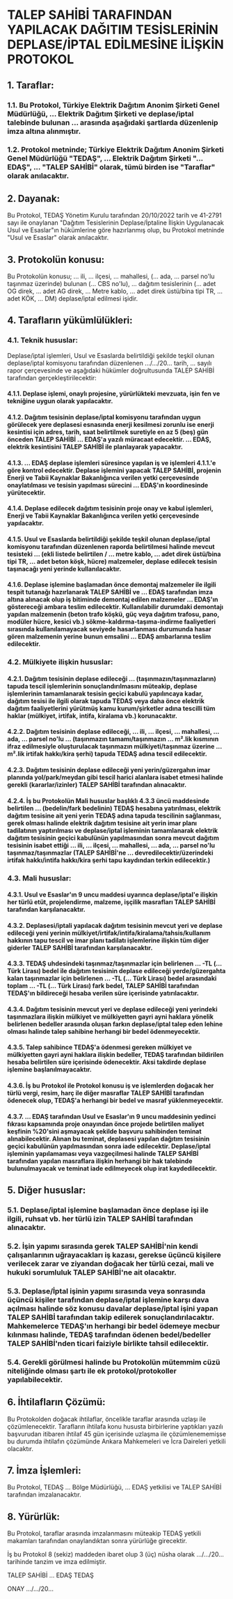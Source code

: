# **TALEP SAHİBİ TARAFINDAN YAPILACAK DAĞITIM TESİSLERİNİN DEPLASE/İPTAL EDİLMESİNE İLİŞKİN PROTOKOL**
## **1. Taraflar:**
### **1.1.** Bu Protokol, Türkiye Elektrik Dağıtım Anonim Şirketi Genel Müdürlüğü, ... Elektrik Dağıtım Şirketi ve deplase/iptal talebinde bulunan ... arasında aşağıdaki şartlarda düzenlenip imza altına alınmıştır.
### **1.2.** Protokol metninde; Türkiye Elektrik Dağıtım Anonim Şirketi Genel Müdürlüğü "TEDAŞ", ... Elektrik Dağıtım Şirketi "... EDAŞ", ... "TALEP SAHİBİ" olarak, tümü birden ise "Taraflar" olarak anılacaktır.

## **2. Dayanak:**
Bu Protokol, TEDAŞ Yönetim Kurulu tarafından 20/10/2022 tarih ve 41-2791 sayı ile onaylanan "Dağıtım Tesislerinin Deplase/İptaline İlişkin Uygulanacak Usul ve Esaslar"ın hükümlerine göre hazırlanmış olup, bu Protokol metninde "Usul ve Esaslar" olarak anılacaktır.

## **3. Protokolün konusu:**
Bu Protokolün konusu; ... ili, ... ilçesi, ... mahallesi, (... ada, ... parsel no'lu taşınmaz üzerinde) bulunan (... CBS no'lu), ... dağıtım tesislerinin (... adet OG direk, ... adet AG direk, ... Metre kablo, ... adet direk üstü/bina tipi TR, ... adet KÖK, ... DM) deplase/iptal edilmesi işidir.

## **4. Tarafların yükümlülükleri:**
### **4.1. Teknik hususlar:**
Deplase/iptal işlemleri, Usul ve Esaslarda belirtildiği şekilde teşkil olunan deplase/iptal komisyonu tarafından düzenlenen .../.../20... tarih, ... sayılı rapor çerçevesinde ve aşağıdaki hükümler doğrultusunda TALEP SAHİBİ tarafından gerçekleştirilecektir:
#### **4.1.1.** Deplase işlemi, onaylı projesine, yürürlükteki mevzuata, işin fen ve tekniğine uygun olarak yapılacaktır.
#### **4.1.2.** Dağıtım tesisinin deplase/iptal komisyonu tarafından uygun görülecek yere deplasesi esnasında enerji kesilmesi zorunlu ise enerji kesintisi için adres, tarih, saat belirtilmek suretiyle en az 5 (beş) gün önceden TALEP SAHİBİ ... EDAŞ'a yazılı müracaat edecektir. ... EDAŞ, elektrik kesintisini TALEP SAHİBİ ile planlayarak yapacaktır.
#### **4.1.3.** ... EDAŞ deplase işlemleri süresince yapılan iş ve işlemleri 4.1.1.'e göre kontrol edecektir. Deplase işlemini yapacak TALEP SAHİBİ, projenin Enerji ve Tabii Kaynaklar Bakanlığınca verilen yetki çerçevesinde onaylatılması ve tesisin yapılması sürecini ... EDAŞ'ın koordinesinde yürütecektir.
#### **4.1.4.** Deplase edilecek dağıtım tesisinin proje onay ve kabul işlemleri, Enerji ve Tabii Kaynaklar Bakanlığınca verilen yetki çerçevesinde yapılacaktır.
#### **4.1.5.** Usul ve Esaslarda belirtildiği şekilde teşkil olunan deplase/iptal komisyonu tarafından düzenlenen raporda belirtilmesi halinde mevcut tesisteki ... (ekli listede belirtilen / ... metre kablo, ... adet direk üstü/bina tipi TR, ... adet beton köşk, hücre) malzemeler, deplase edilecek tesisin taşınacağı yeni yerinde kullanılacaktır.
#### **4.1.6.** Deplase işlemine başlamadan önce demontaj malzemeler ile ilgili tespit tutanağı hazırlanarak TALEP SAHİBİ ve ... EDAŞ tarafından imza altına alınacak olup iş bitiminde demontaj edilen malzemeler ... EDAŞ'ın göstereceği ambara teslim edilecektir. Kullanılabilir durumdaki demontajı yapılan malzemenin (beton trafo köşkü, güç veya dağıtım trafosu, pano, modüler hücre, kesici vb.) sökme-kaldırma-taşıma-indirme faaliyetleri sırasında kullanılamayacak seviyede hasarlanması durumunda hasar gören malzemenin yerine bunun emsalini ... EDAŞ ambarlarına teslim edilecektir.

### **4.2.** Mülkiyete ilişkin hususlar:
#### **4.2.1.** Dağıtım tesisinin deplase edileceği ... (taşınmazın/taşınmazların) tapuda tescil işlemlerinin sonuçlandırılmasını müteakip, deplase işlemlerinin tamamlanarak tesisin geçici kabulü yapılıncaya kadar, dağıtım tesisi ile ilgili olarak tapuda TEDAŞ veya daha önce elektrik dağıtım faaliyetlerini yürütmüş kamu kurum/şirketler adına tescilli tüm haklar (mülkiyet, irtifak, intifa, kiralama vb.) korunacaktır.
#### **4.2.2.** Dağıtım tesisinin deplase edileceği, ... ili, ... ilçesi, ... mahallesi, ... ada, ... parsel no'lu ... (taşınmazın tamamı/taşınmazın ... m².lik kısmının ifraz edilmesiyle oluşturulacak taşınmazın mülkiyeti/taşınmaz üzerine ... m².lik irtifak hakkı/kira şerhi) tapuda TEDAŞ adına tescil edilecektir.
#### **4.2.3.** Dağıtım tesisinin deplase edileceği yeni yerin/güzergahın imar planında yol/park/meydan gibi tescil harici alanlara isabet etmesi halinde gerekli (kararlar/izinler) TALEP SAHİBİ tarafından alınacaktır.
#### **4.2.4.** İş bu Protokolün Mali hususlar başlıklı 4.3.3 üncü maddesinde belirtilen ... (bedelin/fark bedelinin) TEDAŞ hesabına yatırılması, elektrik dağıtım tesisine ait yeni yerin TEDAŞ adına tapuda tescilinin sağlanması, gerek olması halinde elektrik dağıtım tesisine ait yerin imar planı tadilatının yaptırılması ve deplase/iptal işleminin tamamlanarak elektrik dağıtım tesisinin geçici kabulünün yapılmasından sonra mevcut dağıtım tesisinin isabet ettiği ... ili, ... ilçesi, ... mahallesi, ... ada, ... parsel no'lu taşınmaz/taşınmazlar (TALEP SAHİBİ'ne ... devredilecektir/üzerindeki irtifak hakkı/intifa hakkı/kira şerhi tapu kaydından terkin edilecektir.)
### **4.3. Mali hususlar:**
#### **4.3.1.** Usul ve Esaslar'ın 9 uncu maddesi uyarınca deplase/iptal'e ilişkin her türlü etüt, projelendirme, malzeme, işçilik masrafları TALEP SAHİBİ tarafından karşılanacaktır.
#### **4.3.2.** Deplasesi/iptali yapılacak dağıtım tesisinin mevcut yeri ve deplase edileceği yeni yerinin mülkiyet/irtifak/intifa/kiralama/tahsis/kullanım hakkının tapu tescil ve imar planı tadilatı işlemlerine ilişkin tüm diğer giderler TALEP SAHİBİ tarafından karşılanacaktır.
#### **4.3.3.** TEDAŞ uhdesindeki taşınmaz/taşınmazlar için belirlenen ... -TL (... Türk Lirası) bedel ile dağıtım tesisinin deplase edileceği yerde/güzergahta kalan taşınmazlar için belirlenen ... -TL (... Türk Lirası) bedel arasındaki toplam ... -TL (... Türk Lirası) fark bedel, TALEP SAHİBİ tarafından TEDAŞ'ın bildireceği hesaba verilen süre içerisinde yatırılacaktır.
#### **4.3.4.** Dağıtım tesisinin mevcut yeri ve deplase edileceği yeni yerindeki taşınmazlara ilişkin mülkiyet ve mülkiyetten gayri ayni haklara yönelik belirlenen bedeller arasında oluşan farkın deplase/iptal talep eden lehine olması halinde talep sahibine herhangi bir bedel ödenmeyecektir.
#### **4.3.5.** Talep sahibince TEDAŞ'a ödenmesi gereken mülkiyet ve mülkiyetten gayri ayni haklara ilişkin bedeller, TEDAŞ tarafından bildirilen hesaba belirtilen süre içerisinde ödenecektir. Aksi takdirde deplase işlemine başlanılmayacaktır.
#### **4.3.6.** İş bu Protokol ile Protokol konusu iş ve işlemlerden doğacak her türlü vergi, resim, harç ile diğer masraflar TALEP SAHİBİ tarafından ödenecek olup, TEDAŞ'a herhangi bir bedel ve masraf yüklenmeyecektir.
#### **4.3.7.** ... EDAŞ tarafından Usul ve Esaslar'ın 9 uncu maddesinin yedinci fıkrası kapsamında proje onayından önce projede belirtilen maliyet keşfinin %20'sini aşmayacak şekilde başvuru sahibinden teminat alınabilecektir. Alınan bu teminat, deplasesi yapılan dağıtım tesisinin geçici kabulünün yapılmasından sonra iade edilecektir. Deplase/iptal işleminin yapılamaması veya vazgeçilmesi halinde TALEP SAHİBİ tarafından yapılan masraflara ilişkin herhangi bir hak talebinde bulunulmayacak ve teminat iade edilmeyecek olup irat kaydedilecektir.

## **5. Diğer hususlar:**
### **5.1.** Deplase/iptal işlemine başlamadan önce deplase işi ile ilgili, ruhsat vb. her türlü izin TALEP SAHİBİ tarafından alınacaktır.
### **5.2.** İşin yapımı sırasında gerek TALEP SAHİBİ'nin kendi çalışanlarının uğrayacakları iş kazası, gerekse üçüncü kişilere verilecek zarar ve ziyandan doğacak her türlü cezai, mali ve hukuki sorumluluk TALEP SAHİBİ'ne ait olacaktır.
### **5.3.** Deplase/İptal işinin yapımı sırasında veya sonrasında üçüncü kişiler tarafından deplase/iptal işlemine karşı dava açılması halinde söz konusu davalar deplase/iptal işini yapan TALEP SAHİBİ tarafından takip edilerek sonuçlandırılacaktır. Mahkemelerce TEDAŞ'ın herhangi bir bedel ödemeye mecbur kılınması halinde, TEDAŞ tarafından ödenen bedel/bedeller TALEP SAHİBİ'nden ticari faiziyle birlikte tahsil edilecektir.
### **5.4.** Gerekli görülmesi halinde bu Protokolün mütemmim cüzü niteliğinde olması şartı ile ek protokol/protokoller yapılabilecektir.

## **6. İhtilafların Çözümü:**
Bu Protokolden doğacak ihtilaflar, öncelikle taraflar arasında uzlaşı ile çözümlenecektir. Tarafların ihtilafa konu hususta birbirlerine yaptıkları yazılı başvurudan itibaren ihtilaf 45 gün içerisinde uzlaşma ile çözümlenememişse bu durumda ihtilafın çözümünde Ankara Mahkemeleri ve İcra Daireleri yetkili olacaktır.

## **7. İmza İşlemleri:**
Bu Protokol, TEDAŞ ... Bölge Müdürlüğü, ... EDAŞ yetkilisi ve TALEP SAHİBİ tarafından imzalanacaktır.

## **8. Yürürlük:**
Bu Protokol, taraflar arasında imzalanmasını müteakip TEDAŞ yetkili makamları tarafından onaylandıktan sonra yürürlüğe girecektir.

İş bu Protokol 8 (sekiz) maddeden ibaret olup 3 (üç) nüsha olarak .../.../20... tarihinde tanzim ve imza edilmiştir.

TALEP SAHİBİ                                                     ... EDAŞ                                           TEDAŞ


ONAY
.../.../20...



